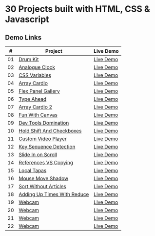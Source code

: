 # 30 Projects built with HTML, CSS & Javascript

## Demo Links

| #   | Project                                                                                                                        | Live Demo                                                                                         |
| --- | ------------------------------------------------------------------------------------------------------------------------------ | ------------------------------------------------------------------------------------------------- |
| 01  | [Drum Kit](https://github.com/aykutulis/30-projects-html-css-js/tree/master/01-drum-kit)                                       | [Live Demo](https://aykutulis.github.io/30-projects-html-css-js/01-drum-kit)                      |
| 02  | [Analogue Clock](https://github.com/aykutulis/30-projects-html-css-js/tree/master/02-analogue-clock)                           | [Live Demo](https://aykutulis.github.io/30-projects-html-css-js/02-analogue-clock)                |
| 03  | [CSS Variables](https://github.com/aykutulis/30-projects-html-css-js/tree/master/03-css-variables)                             | [Live Demo](https://aykutulis.github.io/30-projects-html-css-js/03-css-variables)                 |
| 04  | [Array Cardio](https://github.com/aykutulis/30-projects-html-css-js/tree/master/04-array-cardio)                               | [Live Demo](https://aykutulis.github.io/30-projects-html-css-js/04-array-cardio)                  |
| 05  | [Flex Panel Gallery](https://github.com/aykutulis/30-projects-html-css-js/tree/master/05-flex-panel-gallery)                   | [Live Demo](https://aykutulis.github.io/30-projects-html-css-js/05-flex-panel-gallery)            |
| 06  | [Type Ahead](https://github.com/aykutulis/30-projects-html-css-js/tree/master/06-type-ahead)                                   | [Live Demo](https://aykutulis.github.io/30-projects-html-css-js/06-type-ahead)                    |
| 07  | [Array Cardio 2](https://github.com/aykutulis/30-projects-html-css-js/tree/master/07-array-cardio-2)                           | [Live Demo](https://aykutulis.github.io/30-projects-html-css-js/07-array-cardio-2)                |
| 08  | [Fun With Canvas](https://github.com/aykutulis/30-projects-html-css-js/tree/master/08-fun-with-canvas)                         | [Live Demo](https://aykutulis.github.io/30-projects-html-css-js/08-fun-with-canvas)               |
| 09  | [Dev Tools Domination](https://github.com/aykutulis/30-projects-html-css-js/tree/master/09-dev-tools-domination)               | [Live Demo](https://aykutulis.github.io/30-projects-html-css-js/09-dev-tools-domination)          |
| 10  | [Hold Shift And Checkboxes](https://github.com/aykutulis/30-projects-html-css-js/tree/master/10-hold-shift-and-checkboxes)     | [Live Demo](https://aykutulis.github.io/30-projects-html-css-js/10-hold-shift-and-checkboxes)     |
| 11  | [Custom Video Player](https://github.com/aykutulis/30-projects-html-css-js/tree/master/11-custom-video-player)                 | [Live Demo](https://aykutulis.github.io/30-projects-html-css-js/11-custom-video-player)           |
| 12  | [Key Sequence Detection](https://github.com/aykutulis/30-projects-html-css-js/tree/master/12-key-sequence-detection)           | [Live Demo](https://aykutulis.github.io/30-projects-html-css-js/12-key-sequence-detection)        |
| 13  | [Slide In on Scroll](https://github.com/aykutulis/30-projects-html-css-js/tree/master/13-slide-in-on-scroll)                   | [Live Demo](https://aykutulis.github.io/30-projects-html-css-js/13-slide-in-on-scroll)            |
| 14  | [References VS Copying](https://github.com/aykutulis/30-projects-html-css-js/tree/master/14-references-vs-copying)             | [Live Demo](https://aykutulis.github.io/30-projects-html-css-js/14-references-vs-copying)         |
| 15  | [Local Tapas](https://github.com/aykutulis/30-projects-html-css-js/tree/master/15-local-tapas)                                 | [Live Demo](https://aykutulis.github.io/30-projects-html-css-js/15-local-tapas)                   |
| 16  | [Mouse Move Shadow](https://github.com/aykutulis/30-projects-html-css-js/tree/master/16-mouse-move-shadow)                     | [Live Demo](https://aykutulis.github.io/30-projects-html-css-js/16-mouse-move-shadow)             |
| 17  | [Sort Without Articles](https://github.com/aykutulis/30-projects-html-css-js/tree/master/17-sort-without-articles)             | [Live Demo](https://aykutulis.github.io/30-projects-html-css-js/17-sort-without-articles)         |
| 18  | [Adding Up Times With Reduce](https://github.com/aykutulis/30-projects-html-css-js/tree/master/18-adding-up-times-with-reduce) | [Live Demo](https://aykutulis.github.io/30-projects-html-css-js/18-adding-up-times-with-reduce)   |
| 19  | [Webcam](https://github.com/aykutulis/30-projects-html-css-js/tree/master/19-webcam)                                           | [Live Demo](https://aykutulis.github.io/30-projects-html-css-js/19-webcam)                        |
| 20  | [Webcam](https://github.com/aykutulis/30-projects-html-css-js/tree/master/20-speech-detection)                                 | [Live Demo](https://aykutulis.github.io/30-projects-html-css-js/20-speech-detection)              |
| 21  | [Webcam](https://github.com/aykutulis/30-projects-html-css-js/tree/master/21-geolocation)                                      | [Live Demo](https://aykutulis.github.io/30-projects-html-css-js/21-geolocation)                   |
| 22  | [Webcam](https://github.com/aykutulis/30-projects-html-css-js/tree/master/22-follow-along-link-highlighter)                    | [Live Demo](https://aykutulis.github.io/30-projects-html-css-js/22-follow-along-link-highlighter) |
